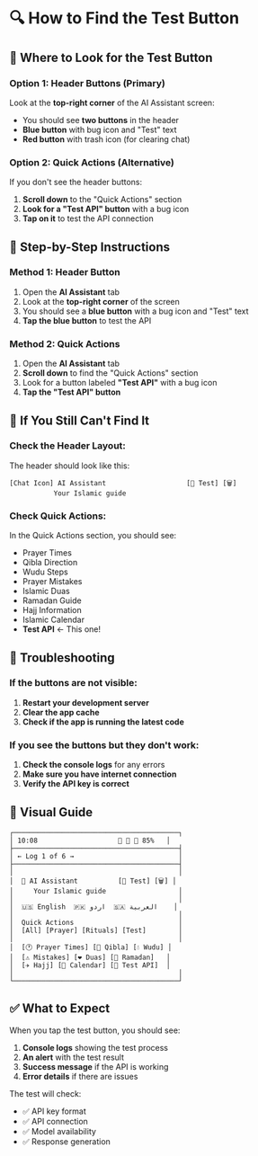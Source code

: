 # 🔍 How to Find the Test Button

## 📱 **Where to Look for the Test Button**

### **Option 1: Header Buttons (Primary)**
Look at the **top-right corner** of the AI Assistant screen:
- You should see **two buttons** in the header
- **Blue button** with bug icon and "Test" text
- **Red button** with trash icon (for clearing chat)

### **Option 2: Quick Actions (Alternative)**
If you don't see the header buttons:
1. **Scroll down** to the "Quick Actions" section
2. **Look for a "Test API" button** with a bug icon
3. **Tap on it** to test the API connection

## 🎯 **Step-by-Step Instructions**

### **Method 1: Header Button**
1. Open the **AI Assistant** tab
2. Look at the **top-right corner** of the screen
3. You should see a **blue button** with a bug icon and "Test" text
4. **Tap the blue button** to test the API

### **Method 2: Quick Actions**
1. Open the **AI Assistant** tab
2. **Scroll down** to find the "Quick Actions" section
3. Look for a button labeled **"Test API"** with a bug icon
4. **Tap the "Test API" button**

## 🔧 **If You Still Can't Find It**

### **Check the Header Layout:**
The header should look like this:
```
[Chat Icon] AI Assistant                    [🐛 Test] [🗑️]
           Your Islamic guide
```

### **Check Quick Actions:**
In the Quick Actions section, you should see:
- Prayer Times
- Qibla Direction
- Wudu Steps
- Prayer Mistakes
- Islamic Duas
- Ramadan Guide
- Hajj Information
- Islamic Calendar
- **Test API** ← This one!

## 🚨 **Troubleshooting**

### **If the buttons are not visible:**
1. **Restart your development server**
2. **Clear the app cache**
3. **Check if the app is running the latest code**

### **If you see the buttons but they don't work:**
1. **Check the console logs** for any errors
2. **Make sure you have internet connection**
3. **Verify the API key is correct**

## 📱 **Visual Guide**

```
┌─────────────────────────────────────────┐
│ 10:08                    📶 📶 🔋 85%   │
├─────────────────────────────────────────┤
│ ← Log 1 of 6 →                          │
├─────────────────────────────────────────┤
│                                         │
│  💬 AI Assistant          [🐛 Test] [🗑️] │
│     Your Islamic guide                  │
│                                         │
│  🇺🇸 English  🇵🇰 اردو  🇸🇦 العربية    │
│                                         │
│  Quick Actions                          │
│  [All] [Prayer] [Rituals] [Test]        │
│                                         │
│  [🕐 Prayer Times] [🧭 Qibla] [💧 Wudu] │
│  [⚠️ Mistakes] [❤️ Duas] [🌙 Ramadan]   │
│  [✈️ Hajj] [📅 Calendar] [🐛 Test API]  │
│                                         │
└─────────────────────────────────────────┘
```

## ✅ **What to Expect**

When you tap the test button, you should see:
1. **Console logs** showing the test process
2. **An alert** with the test result
3. **Success message** if the API is working
4. **Error details** if there are issues

The test will check:
- ✅ API key format
- ✅ API connection
- ✅ Model availability
- ✅ Response generation

